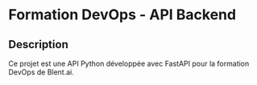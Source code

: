 # Formation DevOps - API Backend

## Description

Ce projet est une API Python développée avec FastAPI pour la formation DevOps de Blent.ai.
